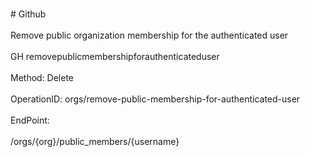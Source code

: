 <br>#     Github</br>
<br>Remove public organization membership for the authenticated user</br>
<br>GH removepublicmembershipforauthenticateduser</br>
<br>Method: Delete</br>
<br>OperationID: orgs/remove-public-membership-for-authenticated-user</br>
<br>EndPoint:</br>
<br>/orgs/{org}/public_members/{username}</br>
